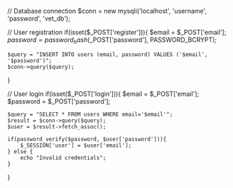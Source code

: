 // Database connection
$conn = new mysqli('localhost', 'username', 'password', 'vet_db');

// User registration
if(isset($_POST['register'])){
    $email = $_POST['email'];
    $password = password_hash($_POST['password'], PASSWORD_BCRYPT);

    $query = "INSERT INTO users (email, password) VALUES ('$email', '$password')";
    $conn->query($query);
}

// User login
if(isset($_POST['login'])){
    $email = $_POST['email'];
    $password = $_POST['password'];

    $query = "SELECT * FROM users WHERE email='$email'";
    $result = $conn->query($query);
    $user = $result->fetch_assoc();

    if(password_verify($password, $user['password'])){
        $_SESSION['user'] = $user['email'];
    } else {
        echo "Invalid credentials";
    }
}

